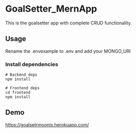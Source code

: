 # GoalSetter_MernApp
This is the goalsetter app with complete CRUD functionality. 
## Usage
Rename the .envexample to .env and add your MONGO_URI
### Install dependencies
```
# Backend deps
npm install

# Frontend deps
cd frontend
npm install
```
## Demo
https://goalsetrmoonis.herokuapp.com/
